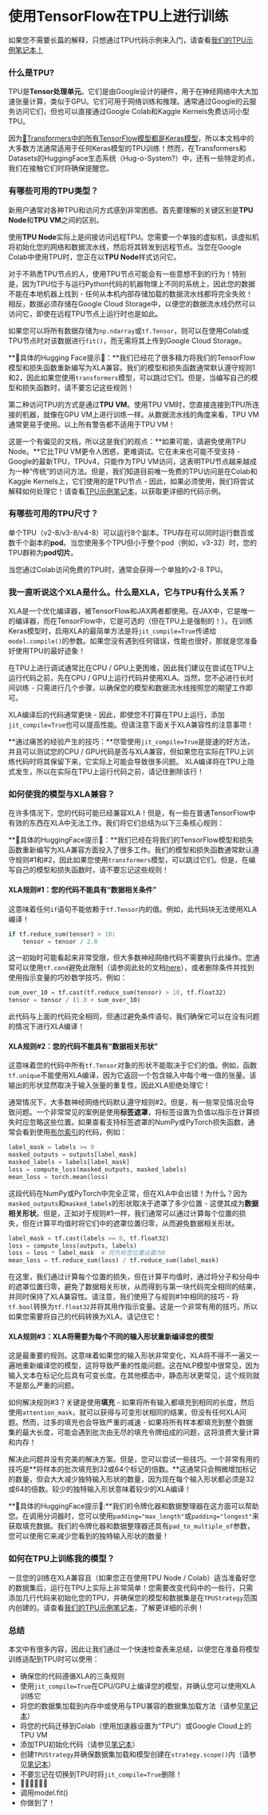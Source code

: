 <!--版权2023年 HuggingFace团队。保留所有权利。

特此授权，根据Apache许可证第2.0版（“许可证”），除非符合
许可证。您可以在以下位置获取许可证的副本。

http://www.apache.org/licenses/LICENSE-2.0

除非适用法律要求或书面同意，否则依据许可证分发的软件是以
“按原样”分发的，不附带任何明示或暗示的担保或条件。有关许可证的详细信息，请参阅

⚠️请注意，此文件是Markdown格式的，但包含我们doc-builder的特定语法（类似于MDX），这些语法可能无法
正确在您的Markdown查看器中渲染。

-->

# 使用TensorFlow在TPU上进行训练

<Tip>

如果您不需要长篇的解释，只想通过TPU代码示例来入门，请查看[我们的TPU示例笔记本！](https://colab.research.google.com/github/huggingface/notebooks/blob/main/examples/tpu_training-tf.ipynb)

</Tip>

### 什么是TPU?

TPU是**Tensor处理单元**。它们是由Google设计的硬件，用于在神经网络中大大加速张量计算，类似于GPU。它们可用于网络训练和推理。通常通过Google的云服务访问它们，但也可以直接通过Google Colab和Kaggle Kernels免费访问小型TPU。

因为[🤗Transformers中的所有TensorFlow模型都是Keras模型](https://huggingface.co/blog/tensorflow-philosophy)，所以本文档中的大多数方法通常适用于任何Keras模型的TPU训练！然而，在Transformers和Datasets的HuggingFace生态系统（Hug-o-System?）中，还有一些特定的点，我们在接触它们时将确保提醒您。

### 有哪些可用的TPU类型？

新用户通常对各种TPU和访问方式感到非常困惑。首先要理解的关键区别是**TPU Node**和**TPU VM**之间的区别。

使用**TPU Node**实际上是间接访问远程TPU。您需要一个单独的虚拟机，该虚拟机将初始化您的网络和数据流水线，然后将其转发到远程节点。当您在Google Colab中使用TPU时，您正在以**TPU Node**样式访问它。

对于不熟悉TPU节点的人，使用TPU节点可能会有一些意想不到的行为！特别是，因为TPU位于与运行Python代码的机器物理上不同的系统上，因此您的数据不能在本地机器上找到 - 任何从本机内部存储加载的数据流水线都将完全失败！相反，数据必须存储在Google Cloud Storage中，以便您的数据流水线仍然可以访问它，即使在远程TPU节点上运行时也是如此。

<Tip>

如果您可以将所有数据存储为`np.ndarray`或`tf.Tensor`，则可以在使用Colab或TPU节点时对该数据进行`fit()`，而无需将其上传到Google Cloud Storage。

</Tip>

<Tip>

**🤗具体的Hugging Face提示🤗：**我们已经花了很多精力将我们的TensorFlow模型和损失函数重新编写为XLA兼容。我们的模型和损失函数通常默认遵守规则1和2，因此如果您使用`transformers`模型，可以跳过它们。但是，当编写自己的模型和损失函数时，请不要忘记这些规则！

</Tip>

第二种访问TPU的方式是通过**TPU VM**。使用TPU VM时，您直接连接到TPU所连接的机器，就像在GPU VM上进行训练一样。从数据流水线的角度来看，TPU VM通常更易于使用。以上所有警告都不适用于TPU VM！

这是一个有偏见的文档，所以这是我们的观点：**如果可能，请避免使用TPU Node。**它比TPU VM更令人困惑，更难调试。它在未来也可能不受支持 - Google的最新TPU，TPUv4，只能作为TPU VM访问，这表明TPU节点越来越成为一种“传统”的访问方法。但是，我们知道目前唯一免费的TPU访问是在Colab和Kaggle Kernels上，它们使用的是TPU节点 - 因此，如果必须使用，我们将尝试解释如何处理它！请查看[TPU示例笔记本](https://colab.research.google.com/github/huggingface/notebooks/blob/main/examples/tpu_training-tf.ipynb)，以获取更详细的代码示例。

### 有哪些可用的TPU尺寸？

单个TPU（v2-8/v3-8/v4-8）可以运行8个副本。TPU存在可以同时运行数百或数千个副本的**pod**。当您使用多个TPU但小于整个pod（例如，v3-32）时，您的TPU群称为**pod切片**。

当您通过Colab访问免费的TPU时，通常会获得一个单独的v2-8 TPU。

### 我一直听说这个XLA是什么。什么是XLA，它与TPU有什么关系？

XLA是一个优化编译器，被TensorFlow和JAX两者都使用。在JAX中，它是唯一的编译器，而在TensorFlow中，它是可选的（但在TPU上是强制的！）。在训练Keras模型时，启用XLA的最简单方法是将`jit_compile=True`传递给`model.compile()`的参数。如果您没有遇到任何错误，性能也很好，那就是您准备好使用TPU的最好迹象！

在TPU上进行调试通常比在CPU / GPU上更困难，因此我们建议在尝试在TPU上运行代码之前，先在CPU / GPU上运行代码并使用XLA。当然，您不必进行长时间训练 - 只需进行几个步骤，以确保您的模型和数据流水线按照您的期望工作即可。

<Tip>

XLA编译后的代码通常更快 - 因此，即使您不打算在TPU上运行，添加`jit_compile=True`也可以提高性能。但请注意下面关于XLA兼容性的注意事项！

</Tip>

<Tip warning={true}>

**通过痛苦的经验产生的技巧：**尽管使用`jit_compile=True`是提速的好方法，并且可以测试您的CPU / GPU代码是否与XLA兼容，但如果您在实际在TPU上训练代码时将其保留下来，它实际上可能会导致很多问题。 XLA编译将在TPU上隐式发生，所以在实际在TPU上运行代码之前，请记住删除该行！

</Tip>

### 如何使我的模型与XLA兼容？

在许多情况下，您的代码可能已经兼容XLA！但是，有一些在普通TensorFlow中有效的东西在XLA中无法工作。我们将它们总结为以下三条核心规则：

<Tip>

**🤗具体的HuggingFace提示🤗：**我们已经在将我们的TensorFlow模型和损失函数重新编写为XLA兼容方面投入了很多工作。我们的模型和损失函数通常默认遵守规则#1和#2，因此如果您使用`transformers`模型，可以跳过它们。但是，在编写自己的模型和损失函数时，请不要忘记这些规则！

</Tip>

#### XLA规则#1：您的代码不能具有“数据相关条件”

这意味着任何`if`语句不能依赖于`tf.Tensor`内的值。例如，此代码块无法使用XLA编译！

```python
if tf.reduce_sum(tensor) > 10:
    tensor = tensor / 2.0
```

这一初始时可能看起来非常受限，但大多数神经网络代码不需要执行此操作。您通常可以使用`tf.cond`避免此限制（请参阅此处的文档[here](https://www.tensorflow.org/api_docs/python/tf/cond)），或者删除条件并找到使用指示变量的巧妙数学技巧，例如：

```python
sum_over_10 = tf.cast(tf.reduce_sum(tensor) > 10, tf.float32)
tensor = tensor / (1.0 + sum_over_10)
```

此代码与上面的代码完全相同，但通过避免条件语句，我们确保它可以在没有问题的情况下进行XLA编译！

#### XLA规则#2：您的代码不能具有“数据相关形状”

这意味着您的代码中所有`tf.Tensor`对象的形状不能取决于它们的值。例如，函数`tf.unique`不能使用XLA编译，因为它返回一个包含输入中每个唯一值的张量。该输出的形状显然取决于输入张量的重复性，因此XLA拒绝处理它！

通常情况下，大多数神经网络代码默认遵守规则#2。但是，有一些常见情况会导致问题。一个非常常见的案例是使用**标签遮罩**，将标签设置为负值以指示在计算损失时应忽略这些位置。如果查看支持标签遮罩的NumPy或PyTorch损失函数，通常会看到使用[布尔索引](https://numpy.org/doc/stable/user/basics.indexing.html#boolean-array-indexing)的代码，例如：

```python
label_mask = labels >= 0
masked_outputs = outputs[label_mask]
masked_labels = labels[label_mask]
loss = compute_loss(masked_outputs, masked_labels)
mean_loss = torch.mean(loss)
```

这段代码在NumPy或PyTorch中完全正常，但在XLA中会出错！为什么？因为`masked_outputs`和`masked_labels`的形状取决于遮罩了多少位置 - 这使其成为**数据相关形状**。但是，正如对于规则#1一样，我们通常可以通过计算每个位置的损失，但在计算平均值时将它们中的遮罩位置归零，从而避免数据相关形状。

```python
label_mask = tf.cast(labels >= 0, tf.float32)
loss = compute_loss(outputs, labels)
loss = loss * label_mask  # 将负标签位置设置为0
mean_loss = tf.reduce_sum(loss) / tf.reduce_sum(label_mask)
```

在这里，我们通过计算每个位置的损失，但在计算平均值时，通过将分子和分母中的遮罩位置归零，避免了数据相关形状，从而得到与第一块代码完全相同的结果，并同时保持了XLA兼容性。请注意，我们使用了与规则#1中相同的技巧 - 将`tf.bool`转换为`tf.float32`并将其用作指示变量。这是一个非常有用的技巧，所以如果您需要将自己的代码转换为XLA，请记住它！

#### XLA规则#3：XLA将需要为每个不同的输入形状重新编译您的模型

这是最重要的规则。这意味着如果您的输入形状非常变化，XLA将不得不一遍又一遍地重新编译您的模型，这将导致严重的性能问题。这在NLP模型中很常见，因为输入文本在标记化后具有可变长度。在其他模态中，静态形状更常见，这个规则就不是那么严重的问题。

如何解决规则#3？关键是使用**填充** - 如果将所有输入都填充到相同的长度，然后使用`attention_mask`，就可以获得与可变形状相同的结果，但没有任何XLA问题。然而，过多的填充也会导致严重的减速 - 如果将所有样本都填充到整个数据集的最大长度，可能会遇到批次由无尽的填充令牌组成的问题，这将浪费大量计算和内存！

解决此问题并没有完美的解决方案。但是，您可以尝试一些技巧。一个非常有用的技巧是**将样本的批次填充到32或64个标记的倍数。**这通常只会稍微增加标记的数量，但会大大减少独特输入形状的数量，因为现在每个输入形状都必须是32或64的倍数。较少的独特输入形状意味着较少的XLA编译！

<Tip>

**🤗具体的HuggingFace提示🤗:**我们的令牌化器和数据整理器在这方面可以帮助您。在调用分词器时，您可以使用`padding="max_length"`或`padding="longest"`来获取填充数据。我们的令牌化器和数据整理器还具有`pad_to_multiple_of`参数，您可以使用它来减少您看到的独特输入形状的数量！

</Tip>

### 如何在TPU上训练我的模型？

一旦您的训练在XLA兼容且（如果您正在使用TPU Node / Colab）适当准备好您的数据集后，运行在TPU上实际上非常简单！您需要改变代码中的一些行，只需添加几行代码来初始化您的TPU，并确保您的模型和数据集是在`TPUStrategy`范围内创建的。请查看[我们的TPU示例笔记本](https://colab.research.google.com/github/huggingface/notebooks/blob/main/examples/tpu_training-tf.ipynb)，了解更详细的示例！

### 总结

本文中有很多内容，因此让我们通过一个快速检查表来总结，以便您在准备将模型训练适配到TPU时可以使用：

- 确保您的代码遵循XLA的三条规则
- 使用`jit_compile=True`在CPU/GPU上编译您的模型，并确认您可以使用XLA训练它
- 将您的数据集加载到内存中或使用与TPU兼容的数据集加载方法（请参见[笔记本](https://colab.research.google.com/github/huggingface/notebooks/blob/main/examples/tpu_training-tf.ipynb)）
- 将您的代码迁移到Colab（使用加速器设置为“TPU”）或Google Cloud上的TPU VM
- 添加TPU初始化代码（请参见[笔记本](https://colab.research.google.com/github/huggingface/notebooks/blob/main/examples/tpu_training-tf.ipynb)）
- 创建`TPUStrategy`并确保数据集加载和模型创建在`strategy.scope()`内（请参见[笔记本](https://colab.research.google.com/github/huggingface/notebooks/blob/main/examples/tpu_training-tf.ipynb)）
- 不要忘记在切换到TPU时将`jit_compile=True`删除！
- 🙏🙏🙏🥺🥺🥺
- 调用model.fit()
- 你做到了！